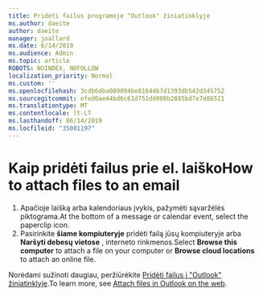 ```yaml
---
title: Pridėti failus programoje "Outlook" žiniatinklyje
ms.author: daeite
author: daeite
manager: joallard
ms.date: 6/14/2019
ms.audience: Admin
ms.topic: article
ROBOTS: NOINDEX, NOFOLLOW
localization_priority: Normal
ms.custom: ''
ms.openlocfilehash: 3cdb6dba089094be81644b7d1393db542d345752
ms.sourcegitcommit: efed0ae44bd6c61d751dd008b2885bd7e7d86521
ms.translationtype: MT
ms.contentlocale: lt-LT
ms.lasthandoff: 06/14/2019
ms.locfileid: "35001197"
---
```

# <a name="how-to-attach-files-to-an-email"></a><span data-ttu-id="a4c01-102">Kaip pridėti failus prie el. laiško</span><span class="sxs-lookup"><span data-stu-id="a4c01-102">How to attach files to an email</span></span>

1. <span data-ttu-id="a4c01-103">Apačioje laišką arba kalendoriaus įvykis, pažymėti sąvaržėlės piktograma.</span><span class="sxs-lookup"><span data-stu-id="a4c01-103">At the bottom of a message or calendar event, select the paperclip icon.</span></span>
1. <span data-ttu-id="a4c01-104">Pasirinkite **šiame kompiuteryje** pridėti failą jūsų kompiuteryje arba **Naršyti debesų vietose** , interneto rinkmenos.</span><span class="sxs-lookup"><span data-stu-id="a4c01-104">Select **Browse this computer** to attach a file on your computer or **Browse cloud locations** to attach an online file.</span></span>

<span data-ttu-id="a4c01-105">Norėdami sužinoti daugiau, peržiūrėkite [Pridėti failus į "Outlook" žiniatinklyje](https://support.office.com/article/48b8dca1-7a76-43ce-97d1-e1cf73893f55).</span><span class="sxs-lookup"><span data-stu-id="a4c01-105">To learn more, see [Attach files in Outlook on the web](https://support.office.com/article/48b8dca1-7a76-43ce-97d1-e1cf73893f55).</span></span>